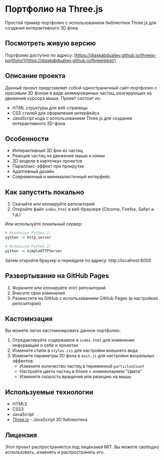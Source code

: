 # Портфолио на Three.js

Простой пример портфолио с использованием библиотеки Three.js для создания интерактивного 3D фона.

## Посмотреть живую версию

Портфолио доступно по адресу: [https://diaskabdualiev.github.io/threejs-portfolio/](https://diaskabdualiev.github.io/threejstest/)

## Описание проекта

Данный проект представляет собой одностраничный сайт-портфолио с красивым 3D фоном в виде анимированных частиц, реагирующих на движение курсора мыши. Проект состоит из:

- HTML структуры для веб-страницы
- CSS стилей для оформления интерфейса
- JavaScript кода с использованием Three.js для создания интерактивного 3D-фона

## Особенности

- Интерактивный 3D фон из частиц
- Реакция частиц на движение мыши и клики
- 3D модели в карточках проектов
- Параллакс-эффект при прокрутке
- Адаптивный дизайн
- Современный и минималистичный интерфейс

## Как запустить локально

1. Скачайте или клонируйте репозиторий
2. Откройте файл `index.html` в веб-браузере (Chrome, Firefox, Safari и т.д.)

Или используйте локальный сервер:

```bash
# Используя Python 3:
python -m http.server

# Используя Python 2:
python -m SimpleHTTPServer
```

Затем откройте браузер и перейдите по адресу: http://localhost:8000

## Развертывание на GitHub Pages

1. Форкните или клонируйте этот репозиторий
2. Внесите свои изменения
3. Разместите на GitHub с использованием GitHub Pages (в настройках репозитория)

## Кастомизация

Вы можете легко кастомизировать данное портфолио:

1. Отредактируйте содержимое в `index.html` для изменения информации о себе и проектах
2. Измените стили в `styles.css` для настройки внешнего вида
3. Измените параметры 3D фона в `main.js` для настройки визуальных эффектов:
   - Измените количество частиц в переменной `particlesCount`
   - Настройте цвета частиц в блоке с комментарием "Цвета"
   - Измените скорость вращения или реакцию на мышь

## Используемые технологии

- HTML5
- CSS3
- JavaScript
- [Three.js](https://threejs.org/) - JavaScript 3D библиотека

## Лицензия

Этот проект распространяется под лицензией MIT. Вы можете свободно использовать, изменять и распространять его. 
